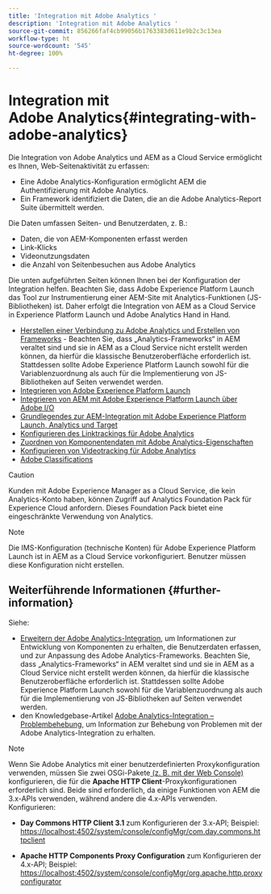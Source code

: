 ```yaml
---
title: 'Integration mit Adobe Analytics '
description: 'Integration mit Adobe Analytics '
source-git-commit: 856266faf4cb99056b1763383d611e9b2c3c13ea
workflow-type: ht
source-wordcount: '545'
ht-degree: 100%

---
```



# Integration mit Adobe Analytics{#integrating-with-adobe-analytics}

Die Integration von Adobe Analytics und AEM as a Cloud Service ermöglicht es Ihnen, Web-Seitenaktivität zu erfassen:

* Eine Adobe Analytics-Konfiguration ermöglicht AEM die Authentifizierung mit Adobe Analytics.
* Ein Framework identifiziert die Daten, die an die Adobe Analytics-Report Suite übermittelt werden.

Die Daten umfassen Seiten- und Benutzerdaten, z. B.:

* Daten, die von AEM-Komponenten erfasst werden
* Link-Klicks
* Videonutzungsdaten
* die Anzahl von Seitenbesuchen aus Adobe Analytics

Die unten aufgeführten Seiten können Ihnen bei der Konfiguration der Integration helfen. Beachten Sie, dass Adobe Experience Platform Launch das Tool zur Instrumentierung einer AEM-Site mit Analytics-Funktionen (JS-Bibliotheken) ist. Daher erfolgt die Integration von AEM as a Cloud Service in Experience Platform Launch und Adobe Analytics Hand in Hand.

* [Herstellen einer Verbindung zu Adobe Analytics und Erstellen von Frameworks](https://experienceleague.adobe.com/docs/experience-manager-65/administering/integration/adobeanalytics-connect.html?lang=de) - Beachten Sie, dass „Analytics-Frameworks“ in AEM veraltet sind und sie in AEM as a Cloud Service nicht erstellt werden können, da hierfür die klassische Benutzeroberfläche erforderlich ist. Stattdessen sollte Adobe Experience Platform Launch sowohl für die Variablenzuordnung als auch für die Implementierung von JS-Bibliotheken auf Seiten verwendet werden.
* [Integrieren von Adobe Experience Platform Launch](https://experienceleague.adobe.com/docs/experience-manager-learn/sites/integrations/adobe-launch-integration-tutorial-understand.html?lang=de)
* [Integrieren von AEM mit Adobe Experience Platform Launch über Adobe I/O](https://helpx.adobe.com/de/experience-manager/using/aem_launch_adobeio_integration.html)
* [Grundlegendes zur AEM-Integration mit Adobe Experience Platform Launch, Analytics und Target](https://helpx.adobe.com/de/experience-manager/kt/integration/using/aem-launch-integration-tutorial-understand.html)
* [Konfigurieren des Linktrackings für Adobe Analytics](https://experienceleague.adobe.com/docs/experience-manager-65/administering/integration/adobeanalytics-link.html?lang=de)
* [Zuordnen von Komponentendaten mit Adobe Analytics-Eigenschaften](https://experienceleague.adobe.com/docs/experience-manager-65/administering/integration/adobeanalytics-mapping.html?lang=de)
* [Konfigurieren von Videotracking für Adobe Analytics](https://experienceleague.adobe.com/docs/experience-manager-65/administering/integration/adobeanalytics-video.html?lang=de)
* [Adobe Classifications](https://experienceleague.adobe.com/docs/experience-manager-65/administering/integration/adobeanalytics-classifications.html?lang=de)

>[!CAUTION]
>
>Kunden mit Adobe Experience Manager as a Cloud Service, die kein Analytics-Konto haben, können Zugriff auf Analytics Foundation Pack für Experience Cloud anfordern.  Dieses Foundation Pack bietet eine eingeschränkte Verwendung von Analytics.

>[!NOTE]
>
>Die IMS-Konfiguration (technische Konten) für Adobe Experience Platform Launch ist in AEM as a Cloud Service vorkonfiguriert. Benutzer müssen diese Konfiguration nicht erstellen.

## Weiterführende Informationen {#further-information}

Siehe:

* [Erweitern der Adobe Analytics-Integration](https://experienceleague.adobe.com/docs/experience-manager-65/developing/extending-aem/extending-analytics/extending-analytics.html?lang=de), um Informationen zur Entwicklung von Komponenten zu erhalten, die Benutzerdaten erfassen, und zur Anpassung des Adobe Analytics-Frameworks. Beachten Sie, dass „Analytics-Frameworks“ in AEM veraltet sind und sie in AEM as a Cloud Service nicht erstellt werden können, da hierfür die klassische Benutzeroberfläche erforderlich ist. Stattdessen sollte Adobe Experience Platform Launch sowohl für die Variablenzuordnung als auch für die Implementierung von JS-Bibliotheken auf Seiten verwendet werden.
* den Knowledgebase-Artikel [Adobe Analytics-Integration – Problembehebung](https://helpx.adobe.com/de/experience-manager/kb/sitecatalystintegrationtroubleshooting.html), um Information zur Behebung von Problemen mit der Adobe Analytics-Integration zu erhalten.

>[!NOTE]
>
>Wenn Sie Adobe Analytics mit einer benutzerdefinierten Proxykonfiguration verwenden, müssen Sie zwei OSGi-Pakete[ (z. B. mit der Web Console) ](https://experienceleague.adobe.com/docs/experience-manager-65/deploying/configuring/configuring-osgi.html?lang=de)konfigurieren, die für die **Apache HTTP Client**-Proxykonfigurationen erforderlich sind. Beide sind erforderlich, da einige Funktionen von AEM die 3.x-APIs verwenden, während andere die 4.x-APIs verwenden. Konfigurieren:
>
>* **Day Commons HTTP Client 3.1** zum Konfigurieren der 3.x-API;
>  Beispiel: [https://localhost:4502/system/console/configMgr/com.day.commons.httpclient](https://localhost:4502/system/console/configMgr/com.day.commons.httpclient)
>
>* **Apache HTTP Components Proxy Configuration** zum Konfigurieren der 4.x-API;
>  Beispiel: [https://localhost:4502/system/console/configMgr/org.apache.http.proxyconfigurator](https://localhost:4502/system/console/configMgr/org.apache.http.proxyconfigurator)
>


